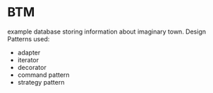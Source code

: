 # BTM
example database storing information about imaginary town.
Design Patterns used:
- adapter
- iterator
- decorator
- command pattern
- strategy pattern
